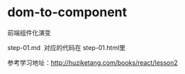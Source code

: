 # dom-to-component
前端组件化演变


step-01.md  对应的代码在 step-01.html里


参考学习地址：<a href="http://huziketang.com/books/react/lesson2">http://huziketang.com/books/react/lesson2</a>
